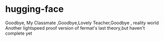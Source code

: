 # hugging-face
Goodbye, My Classmate ,Goodbye,Lovely Teacher,Goodbye , reality world <br>
Another lightspeed proof version of fermat's last theory,but haven't complete yet
